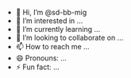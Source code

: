 - 👋 Hi, I’m @sd-bb-mig
- 👀 I’m interested in ...
- 🌱 I’m currently learning ...
- 💞️ I’m looking to collaborate on ...
- 📫 How to reach me ...
- 😄 Pronouns: ...
- ⚡ Fun fact: ...

<!---
sd-bb-mig/sd-bb-mig is a ✨ special ✨ repository because its `README.md` (this file) appears on your GitHub profile.
You can click the Preview link to take a look at your changes.
--->
